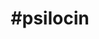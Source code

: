 ---
title: "#psilocin"
hashtag: "psilocin"
related:
  - _hashtags/psilocybin.md
tags:
  - Schedule I
  - Psychedelic
  - Drug
---